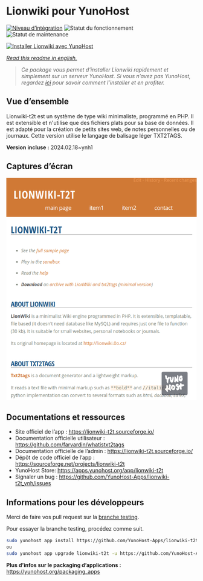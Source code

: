 <!--
N.B.: This README was automatically generated by https://github.com/YunoHost/apps/tree/master/tools/readme_generator
It shall NOT be edited by hand.
-->

# Lionwiki pour YunoHost

[![Niveau d’intégration](https://dash.yunohost.org/integration/lionwiki-t2t.svg)](https://dash.yunohost.org/appci/app/lionwiki-t2t) ![Statut du fonctionnement](https://ci-apps.yunohost.org/ci/badges/lionwiki-t2t.status.svg) ![Statut de maintenance](https://ci-apps.yunohost.org/ci/badges/lionwiki-t2t.maintain.svg)

[![Installer Lionwiki avec YunoHost](https://install-app.yunohost.org/install-with-yunohost.svg)](https://install-app.yunohost.org/?app=lionwiki-t2t)

*[Read this readme in english.](./README.md)*

> *Ce package vous permet d’installer Lionwiki rapidement et simplement sur un serveur YunoHost.
Si vous n’avez pas YunoHost, regardez [ici](https://yunohost.org/#/install) pour savoir comment l’installer et en profiter.*

## Vue d’ensemble

Lionwiki-t2t est un système de type wiki minimaliste, programmé en PHP. Il est extensible et n'utilise que des fichiers plats pour sa base de données. Il est adapté pour la création de petits sites web, de notes personnelles ou de journaux. Cette version utilise le langage de balisage léger TXT2TAGS.


**Version incluse :** 2024.02.18~ynh1

## Captures d’écran

![Capture d’écran de Lionwiki](./doc/screenshots/screenshot_lionwikit2t.png)

## Documentations et ressources

* Site officiel de l’app : <https://lionwiki-t2t.sourceforge.io/>
* Documentation officielle utilisateur : <https://github.com/farvardin/whatistxt2tags>
* Documentation officielle de l’admin : <https://lionwiki-t2t.sourceforge.io/>
* Dépôt de code officiel de l’app : <https://sourceforge.net/projects/lionwiki-t2t>
* YunoHost Store: <https://apps.yunohost.org/app/lionwiki-t2t>
* Signaler un bug : <https://github.com/YunoHost-Apps/lionwiki-t2t_ynh/issues>

## Informations pour les développeurs

Merci de faire vos pull request sur la [branche testing](https://github.com/YunoHost-Apps/lionwiki-t2t_ynh/tree/testing).

Pour essayer la branche testing, procédez comme suit.

``` bash
sudo yunohost app install https://github.com/YunoHost-Apps/lionwiki-t2t_ynh/tree/testing --debug
ou
sudo yunohost app upgrade lionwiki-t2t -u https://github.com/YunoHost-Apps/lionwiki-t2t_ynh/tree/testing --debug
```

**Plus d’infos sur le packaging d’applications :** <https://yunohost.org/packaging_apps>